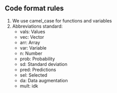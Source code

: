 ## Code format rules

1. We use camel_case for functions and variables
2. Abbreviations standard:
    - vals: Values
    - vec: Vector
    - arr: Array
    - var: Variable
    - n: Number
    - prob: Probability
    - sd: Standard deviation
    - pred: Predictions
    - sel: Selected
    - da: Data augmentation
    - mult: idk

